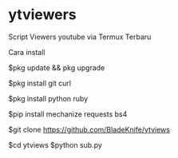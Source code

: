 # ytviewers
Script Viewers youtube via Termux Terbaru
 
Cara install

$pkg update && pkg upgrade 

$pkg install git curl 

$pkg install python ruby 

$pip install mechanize requests bs4 

$git clone https://github.com/BladeKnife/ytviews

$cd ytviews  $python sub.py
